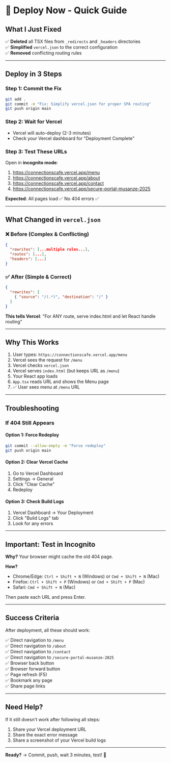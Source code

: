 # 🚀 Deploy Now - Quick Guide

## What I Just Fixed

✅ **Deleted** all TSX files from `_redirects` and `_headers` directories  
✅ **Simplified** `vercel.json` to the correct configuration  
✅ **Removed** conflicting routing rules  

---

## Deploy in 3 Steps

### Step 1: Commit the Fix
```bash
git add .
git commit -m "Fix: Simplify vercel.json for proper SPA routing"
git push origin main
```

### Step 2: Wait for Vercel
- Vercel will auto-deploy (2-3 minutes)
- Check your Vercel dashboard for "Deployment Complete"

### Step 3: Test These URLs
Open in **incognito mode**:

1. https://connectionscafe.vercel.app/menu
2. https://connectionscafe.vercel.app/about
3. https://connectionscafe.vercel.app/contact
4. https://connectionscafe.vercel.app/secure-portal-musanze-2025

**Expected**: All pages load ✅ No 404 errors ✅

---

## What Changed in `vercel.json`

### ❌ Before (Complex & Conflicting)
```json
{
  "rewrites": [...multiple rules...],
  "routes": [...],
  "headers": [...]
}
```

### ✅ After (Simple & Correct)
```json
{
  "rewrites": [
    { "source": "/(.*)", "destination": "/" }
  ]
}
```

**This tells Vercel**: "For ANY route, serve index.html and let React handle routing"

---

## Why This Works

1. User types: `https://connectionscafe.vercel.app/menu`
2. Vercel sees the request for `/menu`
3. Vercel checks `vercel.json`
4. Vercel serves `index.html` (but keeps URL as `/menu`)
5. Your React app loads
6. `App.tsx` reads URL and shows the Menu page
7. ✅ User sees menu at `/menu` URL

---

## Troubleshooting

### If 404 Still Appears

#### Option 1: Force Redeploy
```bash
git commit --allow-empty -m "Force redeploy"
git push origin main
```

#### Option 2: Clear Vercel Cache
1. Go to Vercel Dashboard
2. Settings → General
3. Click "Clear Cache"
4. Redeploy

#### Option 3: Check Build Logs
1. Vercel Dashboard → Your Deployment
2. Click "Build Logs" tab
3. Look for any errors

---

## Important: Test in Incognito

**Why?** Your browser might cache the old 404 page.

**How?**
- Chrome/Edge: `Ctrl + Shift + N` (Windows) or `Cmd + Shift + N` (Mac)
- Firefox: `Ctrl + Shift + P` (Windows) or `Cmd + Shift + P` (Mac)
- Safari: `Cmd + Shift + N` (Mac)

Then paste each URL and press Enter.

---

## Success Criteria

After deployment, all these should work:

✅ Direct navigation to `/menu`  
✅ Direct navigation to `/about`  
✅ Direct navigation to `/contact`  
✅ Direct navigation to `/secure-portal-musanze-2025`  
✅ Browser back button  
✅ Browser forward button  
✅ Page refresh (F5)  
✅ Bookmark any page  
✅ Share page links  

---

## Need Help?

If it still doesn't work after following all steps:

1. Share your Vercel deployment URL
2. Share the exact error message
3. Share a screenshot of your Vercel build logs

---

**Ready?** → Commit, push, wait 3 minutes, test! 🚀
